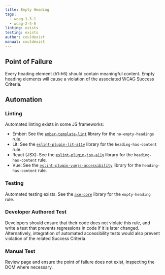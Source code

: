 ```yaml
---
title: Empty Heading
tags:
  - wcag-1-3-1
  - wcag-2-4-6
linting: exists
testing: exists
author: couldexist
manual: couldexist
---
```


## Point of Failure

Every heading element (h1-h6) should contain meaningful content. Empty heading elements will cause a violation of the associated WCAG Success Criteria.

## Automation

### Linting

Automated linting exists in some JS frameworks:

* Ember: See the [`ember-template-lint`](https://github.com/ember-template-lint/ember-template-lint) library for the `no-empty-headings` rule.
* Lit: See the [`eslint-plugin-lit-a11y`](https://github.com/open-wc/open-wc/blob/master/docs/docs/linting/eslint-plugin-lit-a11y/) library for the `heading-has-content` rule.
* React (JSX): See the [`eslint-plugin-jsx-a11y`](https://github.com/jsx-eslint/eslint-plugin-jsx-a11y) library for the `heading-has-content` rule.
* Vue: See the [`eslint-plugin-vuejs-accessibility`](https://github.com/vue-a11y/eslint-plugin-vuejs-accessibility) library for the `heading-has-content` rule.

### Testing

Automated testing exists. See the [`axe-core`](https://github.com/dequelabs/axe-core) library for the `empty-heading` rule.

### Developer Authored Test

Developers should ensure that their code does not violate this rule, and write a test that prevents regressions in code if it is later changed. Alternatively, integration of automated accessibility tests would also prevent violation of the related Success Criteria.

### Manual Test

Review page and ensure the point of failure does not exist, inspecting the DOM where necessary.
